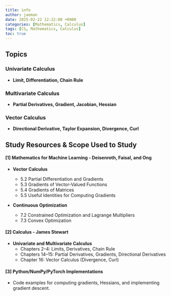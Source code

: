 ```yaml
---
title: info
author: jaeman
date: 2025-02-22 12:22:00 +0900
categories: [Mathematics, Calculus]
tags: [CS, Mathematics, Calculus]
toc: true
---
```



## Topics

### Univariate Calculus

- **Limit, Differentiation, Chain Rule**

### Multivariate Calculus

- **Partial Derivatives, Gradient, Jacobian, Hessian**

### Vector Calculus

- **Directional Derivative, Taylor Expansion, Divergence, Curl**

## Study Resources & Scope Used to Study

#### [1] Mathematics for Machine Learning - Deisenroth, Faisal, and Ong

- **Vector Calculus**	
    - 5.2 Partial Differentiation and Gradients
    - 5.3 Gradients of Vector-Valued Functions
    - 5.4 Gradients of Matrices
    - 5.5 Useful Identities for Computing Gradients
        
- **Continuous Optimization**
    - 7.2 Constrained Optimization and Lagrange Multipliers    
    - 7.3 Convex Optimization
        
#### [2] Calculus - James Stewart

- **Univariate and Multivariate Calculus**
    - Chapters 2–4: Limits, Derivatives, Chain Rule
    - Chapters 14–15: Partial Derivatives, Gradients, Directional Derivatives
    - Chapter 16: Vector Calculus (Divergence, Curl)

#### [3] Python/NumPy/PyTorch Implementations

- Code examples for computing gradients, Hessians, and implementing gradient descent.

